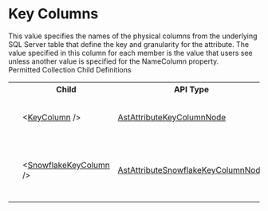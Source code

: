 # Key Columns

<div class="LanguageSummary"><div class ="SummaryItem">This value specifies the names of the physical columns from the underlying SQL Server table that define the key and granularity for the attribute. The value specified in this column for each member is the value that users see unless another value is specified for the NameColumn property.</div></div><div class="SchemaBindingGroup"><div class="SchemaBindingGroupHeader">Permitted Collection Child Definitions</div><table id="SchemaBindingList" class="SchemaBindingList"><tbody><tr><th class="SchemaBindingIconColumnHeader">&nbsp;</th><th class="SchemaBindingNameColumnHeader">Child</th><th class="SchemaBindingTypeColumnHeader">API Type</th><th class="SchemaBindingSummaryColumnHeader">Description</th></tr><tr class="cd0"><td class="SchemaBindingIcon"><div class="NotRequired" /></td><td class="SchemaBindingName"><span class="punc">&lt;</span><a href=../api-reference/Varigence.Languages.Biml.Dimension.AstAttributeKeyColumnNode.html">KeyColumn</a><span class="punc"> /&gt;</span></td><td class="SchemaBindingType"><a href="Varigence.Languages.Biml.Dimension.AstAttributeKeyColumnNode.html">AstAttributeKeyColumnNode</a></td><td class="SchemaBindingSummary">The AstAttributeKeyColumnNode type corresponds directly to an attribute key column in a SQL Server Analysis Services dimension attribute.</td></tr><tr class="cd1"><td class="SchemaBindingIcon"><div class="NotRequired" /></td><td class="SchemaBindingName"><span class="punc">&lt;</span><a href=../api-reference/Varigence.Languages.Biml.Dimension.AstAttributeSnowflakeKeyColumnNode.html">SnowflakeKeyColumn</a><span class="punc"> /&gt;</span></td><td class="SchemaBindingType"><a href="Varigence.Languages.Biml.Dimension.AstAttributeSnowflakeKeyColumnNode.html">AstAttributeSnowflakeKeyColumnNode</a></td><td class="SchemaBindingSummary">The AstAttributeSnowflakeKeyColumnNode type corresponds directly to a snowflaked attribute key column in a SQL Server Analysis Services dimension attribute.</td></tr></tbody></table></div>